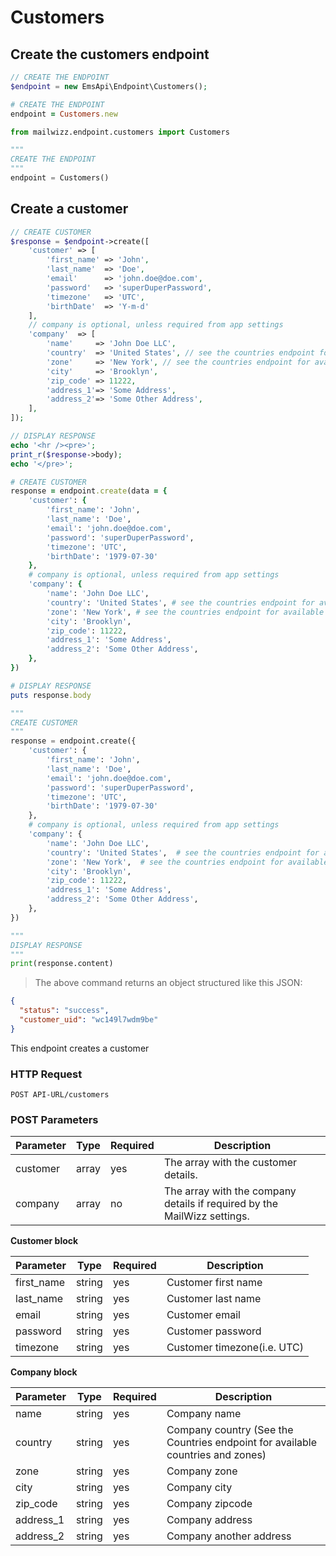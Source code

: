 # Customers

## Create the customers endpoint
```php
// CREATE THE ENDPOINT
$endpoint = new EmsApi\Endpoint\Customers();
```

```ruby
# CREATE THE ENDPOINT
endpoint = Customers.new
```

```python
from mailwizz.endpoint.customers import Customers

"""
CREATE THE ENDPOINT
"""
endpoint = Customers()
```

## Create a customer

```php 
// CREATE CUSTOMER
$response = $endpoint->create([
    'customer' => [
        'first_name' => 'John',
        'last_name'  => 'Doe',
        'email'      => 'john.doe@doe.com',
        'password'   => 'superDuperPassword',
        'timezone'   => 'UTC',
        'birthDate'  => 'Y-m-d'
    ],
    // company is optional, unless required from app settings
    'company'  => [
        'name'     => 'John Doe LLC',
        'country'  => 'United States', // see the countries endpoint for available countries and their zones
        'zone'     => 'New York', // see the countries endpoint for available countries and their zones
        'city'     => 'Brooklyn',
        'zip_code' => 11222,
        'address_1'=> 'Some Address',
        'address_2'=> 'Some Other Address',
    ],
]);

// DISPLAY RESPONSE
echo '<hr /><pre>';
print_r($response->body);
echo '</pre>';
```

```ruby
# CREATE CUSTOMER
response = endpoint.create(data = {
    'customer': {
        'first_name': 'John',
        'last_name': 'Doe',
        'email': 'john.doe@doe.com',
        'password': 'superDuperPassword',
        'timezone': 'UTC',
        'birthDate': '1979-07-30'
    },
    # company is optional, unless required from app settings
    'company': {
        'name': 'John Doe LLC',
        'country': 'United States', # see the countries endpoint for available countries and their zones
        'zone': 'New York', # see the countries endpoint for available countries and their zones
        'city': 'Brooklyn',
        'zip_code': 11222,
        'address_1': 'Some Address',
        'address_2': 'Some Other Address',
    },
})

# DISPLAY RESPONSE
puts response.body
```
```python
"""
CREATE CUSTOMER
"""
response = endpoint.create({
    'customer': {
        'first_name': 'John',
        'last_name': 'Doe',
        'email': 'john.doe@doe.com',
        'password': 'superDuperPassword',
        'timezone': 'UTC',
        'birthDate': '1979-07-30'
    },
    # company is optional, unless required from app settings
    'company': {
        'name': 'John Doe LLC',
        'country': 'United States',  # see the countries endpoint for available countries and their zones
        'zone': 'New York',  # see the countries endpoint for available countries and their zones
        'city': 'Brooklyn',
        'zip_code': 11222,
        'address_1': 'Some Address',
        'address_2': 'Some Other Address',
    },
})

"""
DISPLAY RESPONSE
"""
print(response.content)
```
> The above command returns an object structured like this JSON:

```json
{
  "status": "success",
  "customer_uid": "wc149l7wdm9be"
}
```
This endpoint creates a customer

### HTTP Request

`POST API-URL/customers`

### POST Parameters

Parameter | Type | Required | Description
--------- | ---- | -------- | -----------
customer | array| yes | The array with the customer details.
company | array | no | The array with the company details if required by the MailWizz settings.

**Customer block**

Parameter | Type | Required | Description
--------- | ------- |------- | -----------
first_name | string | yes | Customer first name
last_name | string | yes | Customer last name
email | string | yes | Customer email
password | string | yes | Customer password
timezone | string | yes | Customer timezone(i.e. UTC)

**Company block**

Parameter | Type | Required | Description
--------- | ------- |------- | -----------
name | string | yes | Company name
country | string | yes | Company country (See the Countries endpoint for available countries and zones) 
zone | string | yes | Company zone
city | string | yes | Company city
zip_code | string | yes | Company zipcode
address_1 | string | yes | Company address
address_2 | string | yes | Company another address
